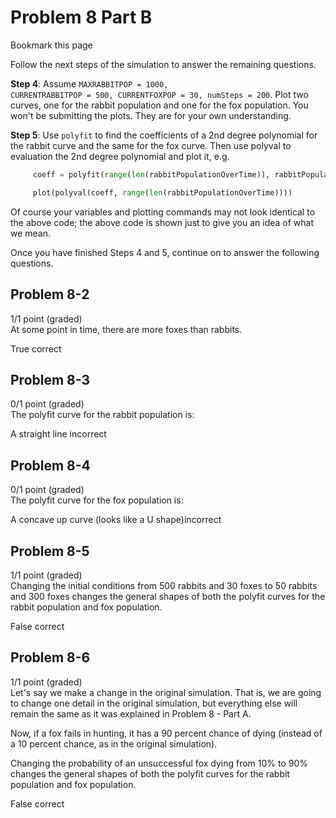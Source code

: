 # Problem 8 Part B
Bookmark this page

 Follow the next steps of the simulation to answer the remaining questions.

**Step 4**: Assume <code>MAXRABBITPOP = 1000, CURRENTRABBITPOP = 500, CURRENTFOXPOP = 30, numSteps = 200</code>. Plot two curves, one for the rabbit population and one for the fox population. You won't be submitting the plots. They are for your own understanding.

**Step 5**: Use <code>polyfit</code> to find the coefficients of a 2nd degree polynomial for the rabbit curve and the same for the fox curve. Then use polyval to evaluation the 2nd degree polynomial and plot it, e.g.
```python
     coeff = polyfit(range(len(rabbitPopulationOverTime)), rabbitPopulationOverTime, 2)

     plot(polyval(coeff, range(len(rabbitPopulationOverTime))))
```

Of course your variables and plotting commands may not look identical to the above code; the above code is shown just to give you an idea of what we mean.

Once you have finished Steps 4 and 5, continue on to answer the following questions.


## Problem 8-2
1/1 point (graded)  
At some point in time, there are more foxes than rabbits.

True correct


## Problem 8-3
0/1 point (graded)  
The polyfit curve for the rabbit population is:

A straight line incorrect


## Problem 8-4
0/1 point (graded)  
The polyfit curve for the fox population is:

A concave up curve (looks like a U shape)incorrect


## Problem 8-5
1/1 point (graded)  
Changing the initial conditions from 500 rabbits and 30 foxes to 50 rabbits and 300 foxes changes the general shapes of both the polyfit curves for the rabbit population and fox population.

False correct


## Problem 8-6
1/1 point (graded)  
Let's say we make a change in the original simulation. That is, we are going to change one detail in the original simulation, but everything else will remain the same as it was explained in Problem 8 - Part A.

Now, if a fox fails in hunting, it has a 90 percent chance of dying (instead of a 10 percent chance, as in the original simulation).

Changing the probability of an unsuccessful fox dying from 10% to 90% changes the general shapes of both the polyfit curves for the rabbit population and fox population.


False correct
